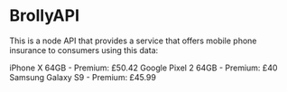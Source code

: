 # BrollyAPI

This is a node API that provides a service that offers mobile phone insurance to consumers using this data:

iPhone X 64GB - Premium: £50.42
Google Pixel 2 64GB - Premium: £40
Samsung Galaxy S9 - Premium: £45.99
